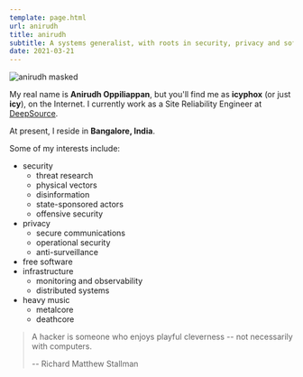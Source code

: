```yaml
---
template: page.html
url: anirudh
title: anirudh
subtitle: A systems generalist, with roots in security, privacy and software freedom.
date: 2021-03-21
---
```


![anirudh masked](https://x.icyphox.sh/anirudh-mask.jpeg)

My real name is **Anirudh Oppiliappan**, but you'll find me as
**icyphox** (or just **icy**), on the Internet. I currently work as a
Site Reliability Engineer at [DeepSource](https://deepsource.io).

At present, I reside in **Bangalore, India**.

Some of my interests include:

- security
    - threat research
    - physical vectors
    - disinformation
    - state-sponsored actors
    - offensive security
- privacy
    - secure communications
    - operational security
    - anti-surveillance
- free software
- infrastructure
    - monitoring and observability
    - distributed systems
- heavy music
    - metalcore
    - deathcore

> A hacker is someone who enjoys playful cleverness -- not necessarily
> with computers.
>
> -- Richard Matthew Stallman
